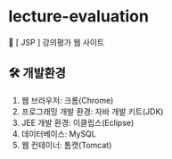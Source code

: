 # lecture-evaluation
📝 [ JSP ] 강의평가 웹 사이트


## 🛠 개발환경
1) 웹 브라우저: 크롬(Chrome)
2) 프로그래밍 개발 환경: 자바 개발 키트(JDK)
3) JEE 개발 환경: 이클립스(Eclipse)
4) 데이터베이스: MySQL
5) 웹 컨테이너: 톰캣(Tomcat)
